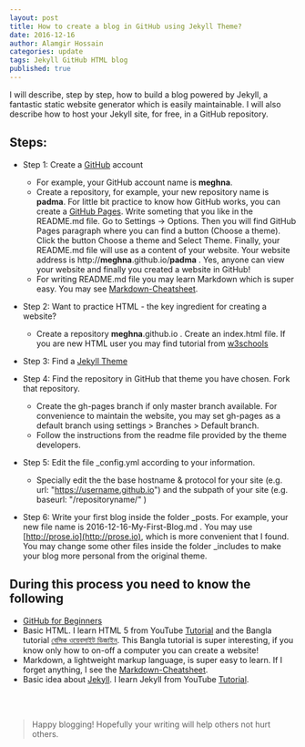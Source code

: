 ```yaml
---
layout: post
title: How to create a blog in GitHub using Jekyll Theme?
date: 2016-12-16
author: Alamgir Hossain
categories: update
tags: Jekyll GitHub HTML blog
published: true
---
```


I will describe, step by step, how to build a blog  powered by Jekyll, a fantastic static website generator which is easily maintainable. I will also describe how to host your Jekyll site, for free, in a GitHub repository.

## Steps:

- Step 1: Create a [GitHub](https://github.com/) account
  - For example, your GitHub account name is **meghna**.
  - Create a repository, for example, your new repository name is **padma**. For little bit practice to know how GitHub works, you can create a [GitHub Pages](https://pages.github.com/). Write someting that you like in the README.md file. Go to Settings -> Options. Then you will find GitHub Pages paragraph where you can find a button (Choose a theme). Click the button Choose a theme and Select Theme. Finally, your README.md file will use as a content of your website. Your website address is http://**meghna**.github.io/**padma** . Yes, anyone can view your website and finally you created a website in GitHub!   
  - For writing README.md file you may learn Markdown which is super easy. You may see [Markdown-Cheatsheet](https://github.com/adam-p/markdown-here/wiki/Markdown-Cheatsheet).

- Step 2: Want to practice HTML - the key ingredient for creating a website?  
  - Create a repository **meghna**.github.io . Create an index.html file. If you are new HTML user you may find tutorial from [w3schools](http://www.w3schools.com/html/) 

- Step 3: Find a [Jekyll Theme](https://jekyllthemes.io/)

- Step 4: Find the repository in GitHub that theme you have chosen. Fork that repository.
  - Create the gh-pages branch if only master branch available. For convenience to maintain the website, you may set gh-pages as a default branch using settings > Branches > Default branch. 
  - Follow the instructions from the readme file provided by the theme developers.

- Step 5: Edit the file _config.yml according to your information. 
  - Specially edit the  the base hostname & protocol for your site (e.g. url: "https://username.github.io") and the subpath of your site (e.g. baseurl: "/repositoryname/" ) 

- Step 6: Write your first blog inside the folder _posts. For example, your new file name is 2016-12-16-My-First-Blog.md . You may use [http://prose.io](http://prose.io), which is more convenient that I found. You may change some other files inside the folder _includes to make your blog more personal from the original theme.

## During this process you need to know the following
- [GitHub for Beginners](https://guides.github.com/activities/hello-world/) 
- Basic HTML. I learn HTML 5 from YouTube [Tutorial](https://www.youtube.com/playlist?list=PL1A2CSdiySGIlme1vVXbXBZpK1aDb4TBG) and the Bangla tutorial [বেসিক ওয়েবসাইট ডিজাইন](http://shikkhok.com/%E0%A6%95%E0%A7%8B%E0%A6%B0%E0%A7%8D%E0%A6%B8-%E0%A6%A4%E0%A6%BE%E0%A6%B2%E0%A6%BF%E0%A6%95%E0%A6%BE/basic-website-design/). This Bangla tutorial is super interesting, if you know only how to on-off a computer you can create a website!  
- Markdown, a lightweight markup language, is super easy to learn. If I forget anything, I see the [Markdown-Cheatsheet](https://github.com/adam-p/markdown-here/wiki/Markdown-Cheatsheet).
- Basic idea about [Jekyll](https://jekyllrb.com/). I learn Jekyll from YouTube [Tutorial](https://www.youtube.com/playlist?list=PLWjCJDeWfDdfVEcLGAfdJn_HXyM4Y7_k-). 
<br>
<br>

> Happy blogging! Hopefully your writing will help others not hurt others.
